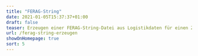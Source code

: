 ```yaml
---
title: "FERAG-String"
date: 2021-01-05T15:37:37+01:00
draft: false
teaser: Erzeugen einer FERAG-String-Datei aus Logistikdaten für einen Zeitungsverlag
url: /ferag-string-erzeugen
showOnHomepage: true
sort: 5
---
```


